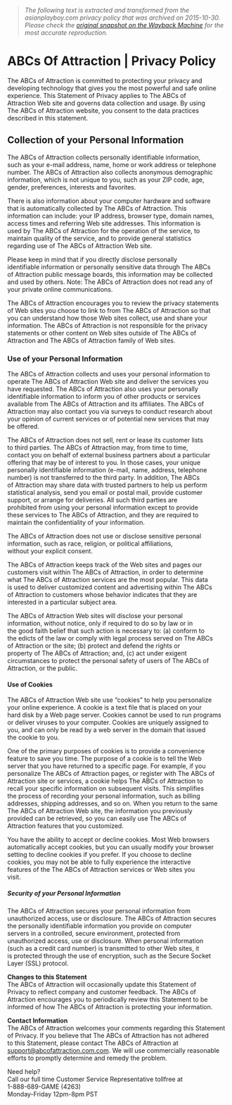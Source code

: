 > *The following text is extracted and transformed from the asianplayboy.com privacy policy that was archived on 2015-10-30. Please check the [original snapshot on the Wayback Machine](https://web.archive.org/web/20151030131442id_/http%3A//www.abcsofattraction.com/privacy-policy) for the most accurate reproduction.*

# ABCs Of Attraction | Privacy Policy

The ABCs of Attraction is committed to protecting your privacy and  
developing technology that gives you the most powerful and safe online  
experience. This Statement of Privacy applies to The ABCs of  
Attraction Web site and governs data collection and usage. By using  
The ABCs of Attraction website, you consent to the data practices  
described in this statement.

## Collection of your Personal Information

The ABCs of Attraction collects personally identifiable information,  
such as your e-mail address, name, home or work address or telephone  
number. The ABCs of Attraction also collects anonymous demographic  
information, which is not unique to you, such as your ZIP code, age,  
gender, preferences, interests and favorites.

There is also information about your computer hardware and software  
that is automatically collected by The ABCs of Attraction. This  
information can include: your IP address, browser type, domain names,  
access times and referring Web site addresses. This information is  
used by The ABCs of Attraction for the operation of the service, to  
maintain quality of the service, and to provide general statistics  
regarding use of The ABCs of Attraction Web site.

Please keep in mind that if you directly disclose personally  
identifiable information or personally sensitive data through The ABCs  
of Attraction public message boards, this information may be collected  
and used by others. Note: The ABCs of Attraction does not read any of  
your private online communications.

The ABCs of Attraction encourages you to review the privacy statements  
of Web sites you choose to link to from The ABCs of Attraction so that  
you can understand how those Web sites collect, use and share your  
information. The ABCs of Attraction is not responsible for the privacy  
statements or other content on Web sites outside of The ABCs of  
Attraction and The ABCs of Attraction family of Web sites.

### Use of your Personal Information

The ABCs of Attraction collects and uses your personal information to  
operate The ABCs of Attraction Web site and deliver the services you  
have requested. The ABCs of Attraction also uses your personally  
identifiable information to inform you of other products or services  
available from The ABCs of Attraction and its affiliates. The ABCs of  
Attraction may also contact you via surveys to conduct research about  
your opinion of current services or of potential new services that may  
be offered.

The ABCs of Attraction does not sell, rent or lease its customer lists  
to third parties. The ABCs of Attraction may, from time to time,  
contact you on behalf of external business partners about a particular  
offering that may be of interest to you. In those cases, your unique  
personally identifiable information (e-mail, name, address, telephone  
number) is not transferred to the third party. In addition, The ABCs  
of Attraction may share data with trusted partners to help us perform  
statistical analysis, send you email or postal mail, provide customer  
support, or arrange for deliveries. All such third parties are  
prohibited from using your personal information except to provide  
these services to The ABCs of Attraction, and they are required to  
maintain the confidentiality of your information.

The ABCs of Attraction does not use or disclose sensitive personal  
information, such as race, religion, or political affiliations,  
without your explicit consent.

The ABCs of Attraction keeps track of the Web sites and pages our  
customers visit within The ABCs of Attraction, in order to determine  
what The ABCs of Attraction services are the most popular. This data  
is used to deliver customized content and advertising within The ABCs  
of Attraction to customers whose behavior indicates that they are  
interested in a particular subject area.

The ABCs of Attraction Web sites will disclose your personal  
information, without notice, only if required to do so by law or in  
the good faith belief that such action is necessary to: (a) conform to  
the edicts of the law or comply with legal process served on The ABCs  
of Attraction or the site; (b) protect and defend the rights or  
property of The ABCs of Attraction; and, (c) act under exigent  
circumstances to protect the personal safety of users of The ABCs of  
Attraction, or the public.

#### Use of Cookies

The ABCs of Attraction Web site use “cookies” to help you personalize  
your online experience. A cookie is a text file that is placed on your  
hard disk by a Web page server. Cookies cannot be used to run programs  
or deliver viruses to your computer. Cookies are uniquely assigned to  
you, and can only be read by a web server in the domain that issued  
the cookie to you.

One of the primary purposes of cookies is to provide a convenience  
feature to save you time. The purpose of a cookie is to tell the Web  
server that you have returned to a specific page. For example, if you  
personalize The ABCs of Attraction pages, or register with The ABCs of  
Attraction site or services, a cookie helps The ABCs of Attraction to  
recall your specific information on subsequent visits. This simplifies  
the process of recording your personal information, such as billing  
addresses, shipping addresses, and so on. When you return to the same  
The ABCs of Attraction Web site, the information you previously  
provided can be retrieved, so you can easily use The ABCs of  
Attraction features that you customized.

You have the ability to accept or decline cookies. Most Web browsers  
automatically accept cookies, but you can usually modify your browser  
setting to decline cookies if you prefer. If you choose to decline  
cookies, you may not be able to fully experience the interactive  
features of the The ABCs of Attraction services or Web sites you  
visit.

##### Security of your Personal Information

The ABCs of Attraction secures your personal information from  
unauthorized access, use or disclosure. The ABCs of Attraction secures  
the personally identifiable information you provide on computer  
servers in a controlled, secure environment, protected from  
unauthorized access, use or disclosure. When personal information  
(such as a credit card number) is transmitted to other Web sites, it  
is protected through the use of encryption, such as the Secure Socket  
Layer (SSL) protocol.

**Changes to this Statement**  
The ABCs of Attraction will occasionally update this Statement of  
Privacy to reflect company and customer feedback. The ABCs of  
Attraction encourages you to periodically review this Statement to be  
informed of how The ABCs of Attraction is protecting your information.

**Contact Information**  
The ABCs of Attraction welcomes your comments regarding this Statement  
of Privacy. If you believe that The ABCs of Attraction has not adhered  
to this Statement, please contact The ABCs of Attraction at  
support@abcofattraction.com.com. We will use commercially reasonable  
efforts to promptly determine and remedy the problem.

Need help?    
Call our full time Customer Service Representative tollfree at   
1-888-689-GAME (4263)  
Monday-Friday 12pm-8pm PST
